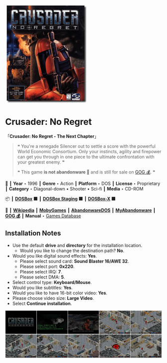 ![](Thumbnail.png "application-thumbnail")

# Crusader: No Regret

「**Crusader: No Regret - The Next Chapter**」

> ❝ You're a renegade Silencer out to settle a score with the powerful World Economic Consortium. Only your instincts, agility and firepower can get you through in one piece to the ultimate confrontation with your greatest enemy. ❞
>
> ❝ This game **is not abandonware 🚫** and is still for sale on [GOG 💰](https://gog.com/en/game/crusader_no_regret). ❞
>

📌 ┃ **Year** ‣ 1996 ┃ **Genre** ‣ Action ┃ **Platform** ‣ DOS ┃ **License** ‣ Proprietary ┃ **Category** ‣ Diagonal-down • Shooter • Sci-fi ┃ **Media** ‣ CD-ROM 

📦 ┃ **[DOSBox](https://www.dosbox.com/) 🟩** ┃ **[DOSBox Staging](https://dosbox-staging.github.io/) 🟩** ┃ **[DOSBox-X](https://dosbox-x.com/) 🟩** 

📎 ┃ **[Wikipedia](https://en.wikipedia.org/wiki/Crusader:_No_Regret)** ┃ **[MobyGames](https://www.mobygames.com/game/852/crusader-no-regret/)** ┃ **[AbandonwareDOS](https://www.abandonwaredos.com/abandonware-game.php?abandonware=Crusader%3A+No+Regret&gid=1721)** ┃ **[MyAbandonware](https://www.myabandonware.com/game/crusader-no-regret-bpn)** ┃ **[GOG 💰](https://gog.com/en/game/crusader_no_regret)** ┃ **Manual** ‣ [Games Database](https://www.gamesdatabase.org/game/microsoft-dos/crusader-no-regret) 

## Installation Notes
- Use the default **drive** and **directory** for the installation location.
  - Would you like to change the destination path? **No**.
- Would you like digital sound effects: **Yes**.
  - Please select sound card: **Sound Blaster 16/AWE 32**.
  - Please select port: **0x220**.
  - Please select IRQ: **7**.
  - Please select DMA: **5**.
- Select control type: **Keyboard/Mouse**.
- Would you like subtitles: **Yes**.
- Would you like to have 16-bit color video: **Yes**.
- Please choose video size: **Large Video**.
- Select **Continue installation**.

![](Montage.png "Crusader: No Regret")

